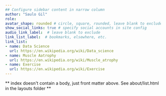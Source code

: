 ```yaml
---
## Configure sidebar content in narrow column
author: "Saulo Gil"
role: 
avatar_shape: rounded # circle, square, rounded, leave blank to exclude
show_social_links: true # specify social accounts in site config
audio_link_label:  # leave blank to exclude
link_list_label:  # bookmarks, elsewhere, etc.
link_list:
- name: Data Science
  url: https://en.wikipedia.org/wiki/Data_science
- name: Muscle Aatrophy
  url: https://en.wikipedia.org/wiki/Muscle_atrophy
- name: Exercise 
  url: https://en.wikipedia.org/wiki/Exercise
---
```


** index doesn't contain a body, just front matter above.
See about/list.html in the layouts folder **
